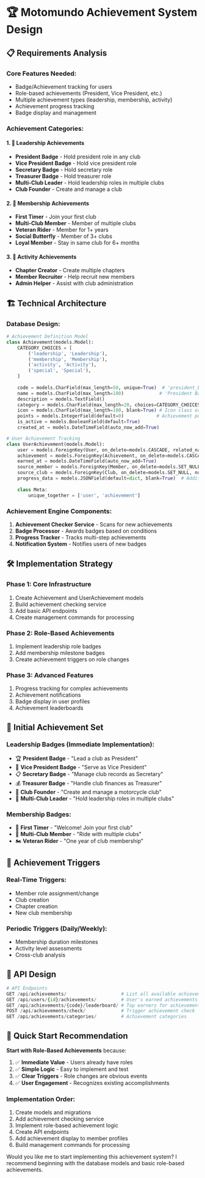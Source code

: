 # 🏆 Motomundo Achievement System Design

## 📋 **Requirements Analysis**

### **Core Features Needed:**
- Badge/Achievement tracking for users
- Role-based achievements (President, Vice President, etc.)
- Multiple achievement types (leadership, membership, activity)
- Achievement progress tracking
- Badge display and management

### **Achievement Categories:**

#### **1. 🏅 Leadership Achievements**
- **President Badge** - Hold president role in any club
- **Vice President Badge** - Hold vice president role  
- **Secretary Badge** - Hold secretary role
- **Treasurer Badge** - Hold treasurer role
- **Multi-Club Leader** - Hold leadership roles in multiple clubs
- **Club Founder** - Create and manage a club

#### **2. 👥 Membership Achievements**  
- **First Timer** - Join your first club
- **Multi-Club Member** - Member of multiple clubs
- **Veteran Rider** - Member for 1+ years
- **Social Butterfly** - Member of 3+ clubs
- **Loyal Member** - Stay in same club for 6+ months

#### **3. 🎯 Activity Achievements**
- **Chapter Creator** - Create multiple chapters
- **Member Recruiter** - Help recruit new members
- **Admin Helper** - Assist with club administration

## 🏗️ **Technical Architecture**

### **Database Design:**

```python
# Achievement Definition Model
class Achievement(models.Model):
    CATEGORY_CHOICES = [
        ('leadership', 'Leadership'),
        ('membership', 'Membership'), 
        ('activity', 'Activity'),
        ('special', 'Special'),
    ]
    
    code = models.CharField(max_length=50, unique=True)  # 'president_badge'
    name = models.CharField(max_length=100)             # 'President Badge'
    description = models.TextField()
    category = models.CharField(max_length=20, choices=CATEGORY_CHOICES)
    icon = models.CharField(max_length=100, blank=True) # Icon class or path
    points = models.IntegerField(default=0)            # Achievement points
    is_active = models.BooleanField(default=True)
    created_at = models.DateTimeField(auto_now_add=True)

# User Achievement Tracking
class UserAchievement(models.Model):
    user = models.ForeignKey(User, on_delete=models.CASCADE, related_name='achievements')
    achievement = models.ForeignKey(Achievement, on_delete=models.CASCADE)
    earned_at = models.DateTimeField(auto_now_add=True)
    source_member = models.ForeignKey(Member, on_delete=models.SET_NULL, null=True, blank=True)
    source_club = models.ForeignKey(Club, on_delete=models.SET_NULL, null=True, blank=True)
    progress_data = models.JSONField(default=dict, blank=True)  # Additional context
    
    class Meta:
        unique_together = ['user', 'achievement']
```

### **Achievement Engine Components:**

1. **Achievement Checker Service** - Scans for new achievements
2. **Badge Processor** - Awards badges based on conditions  
3. **Progress Tracker** - Tracks multi-step achievements
4. **Notification System** - Notifies users of new badges

## 🛠️ **Implementation Strategy**

### **Phase 1: Core Infrastructure** 
1. Create Achievement and UserAchievement models
2. Build achievement checking service
3. Add basic API endpoints
4. Create management commands for processing

### **Phase 2: Role-Based Achievements**
1. Implement leadership role badges
2. Add membership milestone badges  
3. Create achievement triggers on role changes

### **Phase 3: Advanced Features**
1. Progress tracking for complex achievements
2. Achievement notifications
3. Badge display in user profiles
4. Achievement leaderboards

## 🎯 **Initial Achievement Set**

### **Leadership Badges (Immediate Implementation):**
- 🏆 **President Badge** - "Lead a club as President"
- 🥈 **Vice President Badge** - "Serve as Vice President" 
- 📋 **Secretary Badge** - "Manage club records as Secretary"
- 💰 **Treasurer Badge** - "Handle club finances as Treasurer"
- 👑 **Club Founder** - "Create and manage a motorcycle club"
- 🌟 **Multi-Club Leader** - "Hold leadership roles in multiple clubs"

### **Membership Badges:**
- 🎉 **First Timer** - "Welcome! Join your first club"
- 🚀 **Multi-Club Member** - "Ride with multiple clubs"
- 🏍️ **Veteran Rider** - "One year of club membership"

## 🔄 **Achievement Triggers**

### **Real-Time Triggers:**
- Member role assignment/change
- Club creation
- Chapter creation  
- New club membership

### **Periodic Triggers (Daily/Weekly):**
- Membership duration milestones
- Activity level assessments
- Cross-club analysis

## 📡 **API Design**

```python
# API Endpoints
GET /api/achievements/                    # List all available achievements
GET /api/users/{id}/achievements/         # User's earned achievements  
GET /api/achievements/{code}/leaderboard/ # Top earners for achievement
POST /api/achievements/check/             # Trigger achievement check
GET /api/achievements/categories/         # Achievement categories
```

## 🏁 **Quick Start Recommendation**

**Start with Role-Based Achievements** because:
1. ✅ **Immediate Value** - Users already have roles
2. ✅ **Simple Logic** - Easy to implement and test
3. ✅ **Clear Triggers** - Role changes are obvious events
4. ✅ **User Engagement** - Recognizes existing accomplishments

### **Implementation Order:**
1. Create models and migrations
2. Add achievement checking service  
3. Implement role-based achievement logic
4. Create API endpoints
5. Add achievement display to member profiles
6. Build management commands for processing

Would you like me to start implementing this achievement system? I recommend beginning with the database models and basic role-based achievements.
